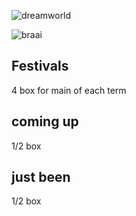 ![dreamworld](https://www.michaeloak.org.za/files/thumb/484c167413b3eff/90/90)

![braai](https://www.michaeloak.org.za/files/thumb/211e5bd5415eb0c/90/90)

## Festivals

4 box for main of each term

## coming up

1/2 box

## just been

1/2 box